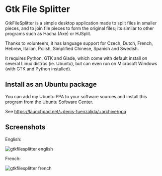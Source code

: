 Gtk File Splitter
=================

GtkFileSplitter is a simple desktop application made to split files in smaller pieces, and to join file pieces to form the original files; its similar to other programs such as Hacha (Axe) or HJSplit.

Thanks to volunteers, it has language support for Czech, Dutch, French, Hebrew, Italian, Polish, Simplified Chinese, Spanish and Swedish.

It requires Python, GTK and Glade, which come with default install on several Linux distros (ie. Ubuntu), but can even run on Microsoft Windows (with GTK and Python installed).

Install as an Ubuntu package
------------

You can add my Ubuntu PPA to your software sources and install this program from the Ubuntu Software Center.

See https://launchpad.net/~denis-fuenzalida/+archive/ppa

Screenshots
-----------

English:

![gtkfilesplitter english](http://static.flickr.com/138/322157605_8c435573be.jpg?v=0)

French:

![gtkfilesplitter french](http://4.bp.blogspot.com/_9z1cU74rEAQ/Srrv3f_OnAI/AAAAAAAADzA/XUpKfykpWtE/s1600/gtkfilesplitter_fr.png)




